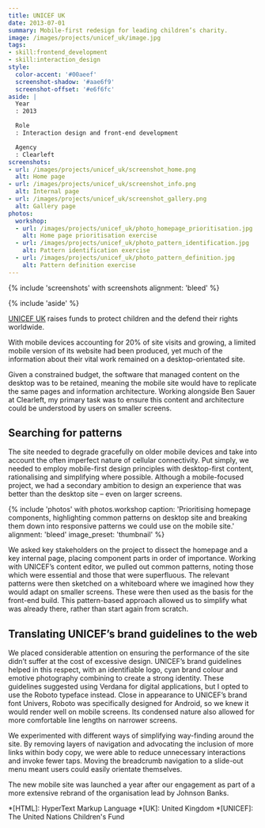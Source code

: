 ```yaml
---
title: UNICEF UK
date: 2013-07-01
summary: Mobile-first redesign for leading children’s charity.
image: /images/projects/unicef_uk/image.jpg
tags:
- skill:frontend_development
- skill:interaction_design
style:
  color-accent: '#00aeef'
  screenshot-shadow: '#aae6f9'
  screenshot-offset: '#e6f6fc'
aside: |
  Year
  : 2013

  Role
  : Interaction design and front-end development

  Agency
  : Clearleft
screenshots:
- url: /images/projects/unicef_uk/screenshot_home.png
  alt: Home page
- url: /images/projects/unicef_uk/screenshot_info.png
  alt: Internal page
- url: /images/projects/unicef_uk/screenshot_gallery.png
  alt: Gallery page
photos:
  workshop:
  - url: /images/projects/unicef_uk/photo_homepage_prioritisation.jpg
    alt: Home page prioritisation exercise
  - url: /images/projects/unicef_uk/photo_pattern_identification.jpg
    alt: Pattern identification exercise
  - url: /images/projects/unicef_uk/photo_pattern_definition.jpg
    alt: Pattern definition exercise
---
```

{% include 'screenshots' with screenshots
  alignment: 'bleed'
%}

{% include 'aside' %}

[UNICEF UK][1] raises funds to protect children and the defend their rights worldwide.

With mobile devices accounting for 20% of site visits and growing, a limited mobile version of its website had been produced, yet much of the information about their vital work remained on a desktop-orientated site.

Given a constrained budget, the software that managed content on the desktop was to be retained, meaning the mobile site would have to replicate the same pages and information architecture. Working alongside Ben Sauer at Clearleft, my primary task was to ensure this content and architecture could be understood by users on smaller screens.

## Searching for patterns

The site needed to degrade gracefully on older mobile devices and take into account the often imperfect nature of cellular connectivity. Put simply, we needed to employ mobile-first design principles with desktop-first content, rationalising and simplifying where possible. Although a mobile-focused project, we had a secondary ambition to design an experience that was better than the desktop site – even on larger screens.

{% include 'photos' with photos.workshop
  caption: 'Prioritising homepage components, highlighting common patterns on desktop site and breaking them down into responsive patterns we could use on the mobile site.'
  alignment: 'bleed'
  image_preset: 'thumbnail'
%}

We asked key stakeholders on the project to dissect the homepage and a key internal page, placing component parts in order of importance. Working with UNICEF’s content editor, we pulled out common patterns, noting those which were essential and those that were superfluous. The relevant patterns were then sketched on a whiteboard where we imagined how they would adapt on smaller screens. These were then used as the basis for the front-end build. This pattern-based approach allowed us to simplify what was already there, rather than start again from scratch.

## Translating UNICEF’s brand guidelines to the web

We placed considerable attention on ensuring the performance of the site didn’t suffer at the cost of excessive design. UNICEF’s brand guidelines helped in this respect, with an identifiable logo, cyan brand colour and emotive photography combining to create a strong identity. These guidelines suggested using Verdana for digital applications, but I opted to use the Roboto typeface instead. Close in appearance to UNICEF’s brand font Univers, Roboto was specifically designed for Android, so we knew it would render well on mobile screens. Its condensed nature also allowed for more comfortable line lengths on narrower screens.

We experimented with different ways of simplifying way-finding around the site. By removing layers of navigation and advocating the inclusion of more links within body copy, we were able to reduce unnecessary interactions and invoke fewer taps. Moving the breadcrumb navigation to a slide-out menu meant users could easily orientate themselves.

The new mobile site was launched a year after our engagement as part of a more extensive rebrand of the organisation lead by Johnson Banks.

[1]: https://www.unicef.org.uk

*[HTML]: HyperText Markup Language
*[UK]: United Kingdom
*[UNICEF]: The United Nations Children's Fund
